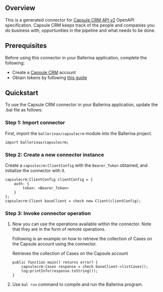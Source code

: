## Overview
This is a generated connector for [Capsule CRM API v2](https://developer.capsulecrm.com/v2/overview/getting-started) OpenAPI specification.
Capsule CRM keeps track of the people and companies you do business with, opportunities in the pipeline and what needs to be done.

## Prerequisites

Before using this connector in your Ballerina application, complete the following:

* Create a [Capsule CRM](https://capsulecrm.com) account
* Obtain tokens by following [this guide](https://developer.capsulecrm.com/v2/overview/authentication)
 
## Quickstart

To use the Capsule CRM connector in your Ballerina application, update the .bal file as follows:

### Step 1: Import connector
First, import the `ballerinax/capsulecrm` module into the Ballerina project.
```ballerina
import ballerinax/capsulecrm;
```

### Step 2: Create a new connector instance
Create a `capsulecrm:ClientConfig` with the `Bearer_Token` obtained, and initialize the connector with it.
```ballerina
capsulecrm:ClientConfig clientConfig = {
    auth: {
        token: <Bearer_Token>
    }
};
capsulecrm:Client baseClient = check new Client(clientConfig);
```

### Step 3: Invoke connector operation
1. Now you can use the operations available within the connector. Note that they are in the form of remote operations.

    Following is an example on how to retrieve the collection of Cases on the Capsule account using the connector.

    Retrieves the collection of Cases on the Capsule account

    ```ballerina
    public function main() returns error? {
        capsulecrm:Cases response = check baseClient->listCases();
        log:printInfo(response.toString());
    }
    ``` 

2. Use `bal run` command to compile and run the Ballerina program.
